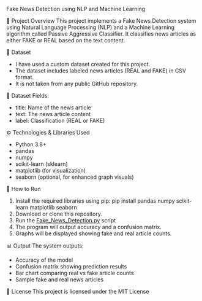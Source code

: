 Fake News Detection using NLP and Machine Learning

📌 Project Overview
This project implements a Fake News Detection system using Natural Language Processing (NLP) and a Machine Learning algorithm called Passive Aggressive Classifier. It classifies news articles as either FAKE or REAL based on the text content.


📁 Dataset
- I have used a custom dataset created for this project.
- The dataset includes labeled news articles (REAL and FAKE) in CSV format.
- It is not taken from any public GitHub repository.

📌 Dataset Fields:
- title: Name of the news article
- text: The news article content
- label: Classification (REAL or FAKE)

⚙️ Technologies & Libraries Used
- Python 3.8+
- pandas
- numpy
- scikit-learn (sklearn)
- matplotlib (for visualization)
- seaborn (optional, for enhanced graph visuals)


🚀 How to Run
1. Install the required libraries using pip:
   pip install pandas numpy scikit-learn matplotlib seaborn
2. Download or clone this repository.
3. Run the [Fake_News_Detection.py](https://github.com/K-Pavan-Sai-Varma/Fake-News-Detection/blob/main/Fake_News_Detection.py) script
4. The program will output accuracy and a confusion matrix.
5. Graphs will be displayed showing fake and real article counts.


📊 Output
The system outputs:
- Accuracy of the model
- Confusion matrix showing prediction results
- Bar chart comparing real vs fake article counts
- Sample fake and real news articles

📃 License
This project is licensed under the MIT License
